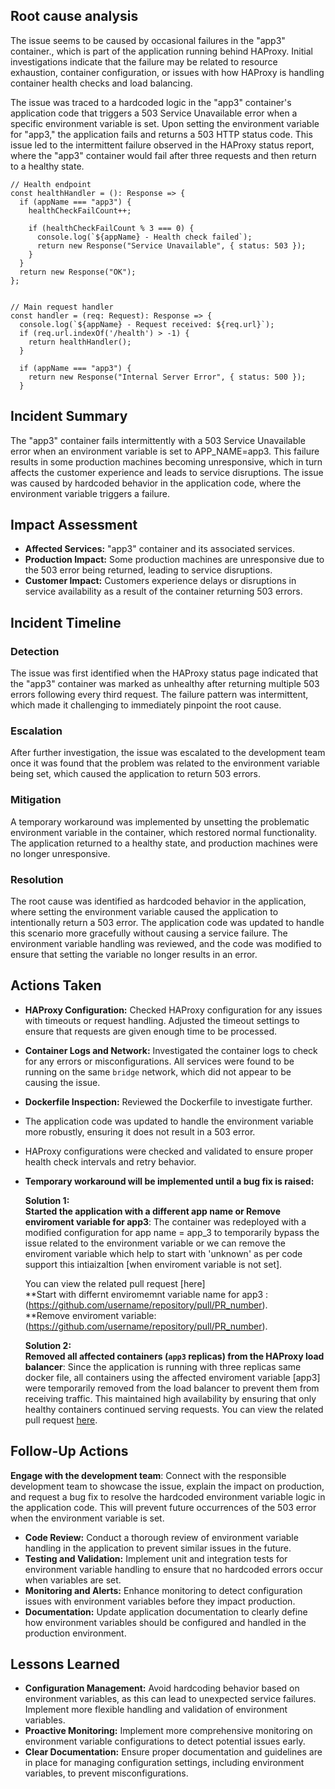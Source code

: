 ## Root cause analysis
The issue seems to be caused by occasional failures in the "app3" container., which is part of the application running behind HAProxy.
Initial investigations indicate that the failure may be related to resource exhaustion, container configuration, or issues with how HAProxy is handling container health checks and load balancing.

The issue was traced to a hardcoded logic in the "app3" container's application code that triggers a 503 Service Unavailable error when a specific environment variable is set. Upon setting the environment variable for "app3," the application fails and returns a 503 HTTP status code. This issue led to the intermittent failure observed in the HAProxy status report, where the "app3" container would fail after three requests and then return to a healthy state.
```
// Health endpoint
const healthHandler = (): Response => {
  if (appName === "app3") {   
    healthCheckFailCount++;

    if (healthCheckFailCount % 3 === 0) {
      console.log(`${appName} - Health check failed`);
      return new Response("Service Unavailable", { status: 503 });
    }
  }
  return new Response("OK");
};


// Main request handler
const handler = (req: Request): Response => {
  console.log(`${appName} - Request received: ${req.url}`);
  if (req.url.indexOf('/health') > -1) {
    return healthHandler();
  }

  if (appName === "app3") {
    return new Response("Internal Server Error", { status: 500 });
  }
```

## Incident Summary
 The "app3" container fails intermittently with a 503 Service Unavailable error when an environment variable is set to APP_NAME=app3. This failure results in some production machines becoming unresponsive, which in turn affects the customer experience and leads to service disruptions. The issue was caused by hardcoded behavior in the application code, where the environment variable triggers a failure.
 
## Impact Assessment
- **Affected Services:** "app3" container and its associated services.
- **Production Impact:** Some production machines are unresponsive due to the 503 error being returned, leading to service disruptions.
- **Customer Impact:** Customers experience delays or disruptions in service availability as a result of the container returning 503 errors.
  
## Incident Timeline

### Detection
The issue was first identified when the HAProxy status page indicated that the "app3" container was marked as unhealthy after returning multiple 503 errors following every third request. The failure pattern was intermittent, which made it challenging to immediately pinpoint the root cause.

### Escalation
After further investigation, the issue was escalated to the development  team once it was found that the problem was related to the environment variable being set, which caused the application to return 503 errors.

### Mitigation
A temporary workaround was implemented by unsetting the problematic environment variable in the container, which restored normal functionality. The application returned to a healthy state, and production machines were no longer unresponsive.

### Resolution
The root cause was identified as hardcoded behavior in the application, where setting the environment variable caused the application to intentionally return a 503 error. The application code was updated to handle this scenario more gracefully without causing a service failure. The environment variable handling was reviewed, and the code was modified to ensure that setting the variable no longer results in an error.
 
##  Actions Taken
- **HAProxy Configuration:** Checked HAProxy configuration for any issues with timeouts or request handling. Adjusted the timeout settings to ensure that requests are given enough time to be processed.
- **Container Logs and Network:** Investigated the container logs to check for any errors or misconfigurations. All services were found to be running on the same `bridge` network, which did not appear to be causing the issue.
- **Dockerfile Inspection:** Reviewed the Dockerfile to investigate further.
- The application code was updated to handle the environment variable more robustly, ensuring it does not result in a 503 error.
- HAProxy configurations were checked and validated to ensure proper health check intervals and retry behavior.
- **Temporary workaround will be implemented until a bug fix is raised:**
  
     **Solution 1:** <br>
     **Started the application with a different app name or Remove enviroment variable for app3**: The container was redeployed with a modified configuration for app name  = app_3 to temporarily bypass the issue related to the environment variable or we can remove the enviroment variable which help to start with  'unknown' as per code support this intiaizaltion [when enviroment variable is not set].
  
  You can view the related pull request [here] <br>
      **Start with differnt enviromemnt variable name for app3 :  (https://github.com/username/repository/pull/PR_number). <br>
      **Remove enviroment variable: (https://github.com/username/repository/pull/PR_number).
  
     **Solution 2:** <br>
     **Removed all affected containers (`app3` replicas) from the HAProxy load balancer**: Since the application is running with three replicas same docker file, all containers using the affected enviroment variable [app3] were temporarily removed from the load balancer to prevent them from receiving traffic. This maintained high availability by ensuring that only healthy containers continued serving requests.
 You can view the related pull request [here](https://github.com/username/repository/pull/PR_number).
  
##  Follow-Up Actions
 **Engage with the development team**: Connect with the responsible development team to showcase the issue, explain the impact on production, and request a bug fix to resolve the hardcoded environment variable logic in the application code. This will prevent future occurrences of the 503 error when the environment variable is set.
- **Code Review:** Conduct a thorough review of environment variable handling in the application to prevent similar issues in the future.
- **Testing and Validation:** Implement unit and integration tests for environment variable handling to ensure that no hardcoded errors occur when variables are set.
- **Monitoring and Alerts:** Enhance monitoring to detect configuration issues with environment variables before they impact production.
- **Documentation:** Update application documentation to clearly define how environment variables should be configured and handled in the production environment.

## Lessons Learned
- **Configuration Management:** Avoid hardcoding behavior based on environment variables, as this can lead to unexpected service failures. Implement more flexible handling and validation of environment variables.
- **Proactive Monitoring:** Implement more comprehensive monitoring on environment variable configurations to detect potential issues early.
- **Clear Documentation:** Ensure proper documentation and guidelines are in place for managing configuration settings, including environment variables, to prevent misconfigurations.
